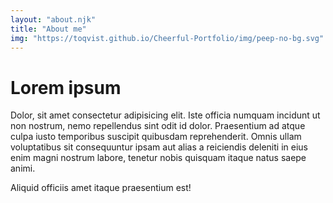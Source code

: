 ```yaml
---
layout: "about.njk"
title: "About me"
img: "https://toqvist.github.io/Cheerful-Portfolio/img/peep-no-bg.svg"
---
```

# Lorem ipsum 
Dolor, sit amet consectetur adipisicing elit. Iste officia numquam incidunt ut non nostrum, nemo repellendus sint odit id dolor. Praesentium ad atque culpa iusto temporibus suscipit quibusdam reprehenderit. Omnis ullam voluptatibus sit consequuntur ipsam aut alias a reiciendis deleniti in eius enim magni nostrum labore, tenetur nobis quisquam itaque natus saepe animi. 

Aliquid officiis amet itaque praesentium est!
